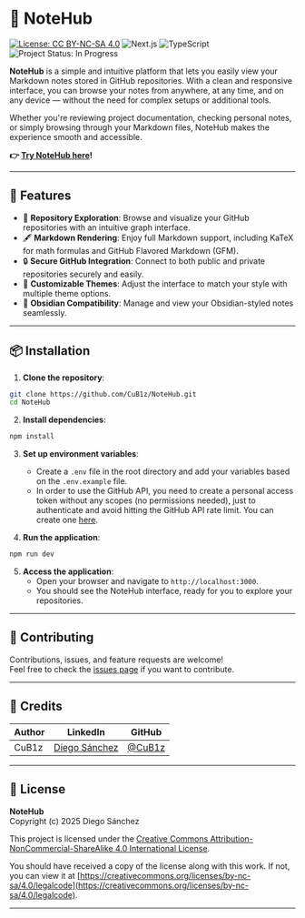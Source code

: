 # 🚀 NoteHub

[![License: CC BY-NC-SA 4.0](https://img.shields.io/badge/License-CC%20BY--NC--SA%204.0-lightgrey.svg)](https://creativecommons.org/licenses/by-nc-sa/4.0/)
![Next.js](https://img.shields.io/badge/Next.js-000000?logo=next.js&logoColor=white)
![TypeScript](https://img.shields.io/badge/TypeScript-007ACC?logo=typescript&logoColor=white)
![Project Status: In Progress](https://img.shields.io/badge/Project%20Status-In%20Progress-yellow)

**NoteHub** is a simple and intuitive platform that lets you easily view your Markdown notes stored in GitHub repositories. With a clean and responsive interface, you can browse your notes from anywhere, at any time, and on any device — without the need for complex setups or additional tools.

Whether you're reviewing project documentation, checking personal notes, or simply browsing through your Markdown files, NoteHub makes the experience smooth and accessible.

**👉 [Try NoteHub here](https://n0tehub.vercel.app/)!**

---

## 🌟 Features

- 📂 **Repository Exploration**: Browse and visualize your GitHub repositories with an intuitive graph interface.
- 🖋️ **Markdown Rendering**: Enjoy full Markdown support, including KaTeX for math formulas and GitHub Flavored Markdown (GFM).
- 🔒 **Secure GitHub Integration**: Connect to both public and private repositories securely and easily.
- 🎨 **Customizable Themes**: Adjust the interface to match your style with multiple theme options.
- 🔗 **Obsidian Compatibility**: Manage and view your Obsidian-styled notes seamlessly.


---

## 📦 Installation

1. **Clone the repository**:
```bash
git clone https://github.com/CuB1z/NoteHub.git
cd NoteHub
```

2. **Install dependencies**:
```bash
npm install
```

3. **Set up environment variables**:
   - Create a `.env` file in the root directory and add your variables based on the `.env.example` file.
   - In order to use the GitHub API, you need to create a personal access token without any scopes (no permissions needed), just to authenticate and avoid hitting the GitHub API rate limit. You can create one [here](https://github.com/settings/tokens).

4. **Run the application**:
```bash
npm run dev
```

5. **Access the application**:
   - Open your browser and navigate to `http://localhost:3000`.
    - You should see the NoteHub interface, ready for you to explore your repositories.

---

## 🤝 Contributing

Contributions, issues, and feature requests are welcome!  
Feel free to check the [issues page](https://github.com/CuB1z/NoteHub/issues) if you want to contribute.

---

## 🧾 Credits

| Author  | LinkedIn                                            | GitHub                             |
| ------- | --------------------------------------------------- | ---------------------------------- |
| CuB1z   | [Diego Sánchez](https://www.linkedin.com/in/cub1z/) | [@CuB1z](https://github.com/CuB1z) |

---

## 📜 License

**NoteHub**  
Copyright (c) 2025 Diego Sánchez

This project is licensed under the [Creative Commons Attribution-NonCommercial-ShareAlike 4.0 International License](https://creativecommons.org/licenses/by-nc-sa/4.0/).

You should have received a copy of the license along with this work. If not, you can view it at [https://creativecommons.org/licenses/by-nc-sa/4.0/legalcode](https://creativecommons.org/licenses/by-nc-sa/4.0/legalcode).

---